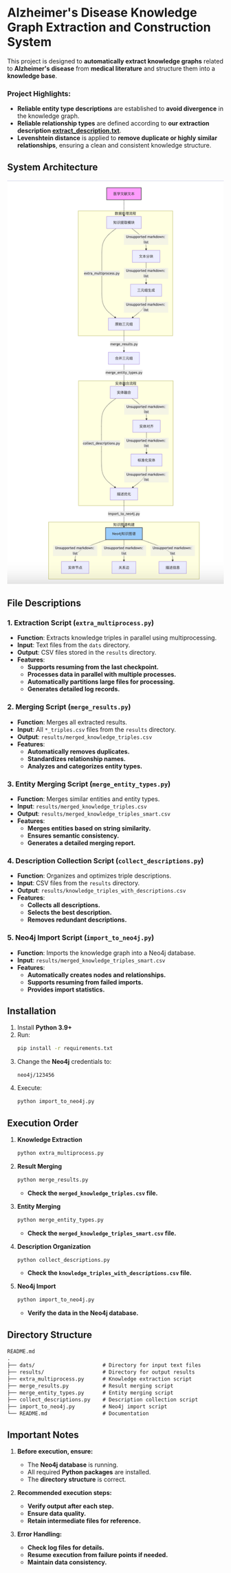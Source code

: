 # **Alzheimer's Disease Knowledge Graph Extraction and Construction System**

This project is designed to **automatically extract knowledge graphs** related to **Alzheimer's disease** from **medical literature** and structure them into a **knowledge base**. 

### **Project Highlights:**
- **Reliable entity type descriptions** are established to **avoid divergence** in the knowledge graph.
- **Reliable relationship types** are defined according to **our extraction description [extract_description.txt](extract_description.txt)**.
- **Levenshtein distance** is applied to **remove duplicate or highly similar relationships**, ensuring a clean and consistent knowledge structure.


## **System Architecture**

![System Architecture](image.png)

## **File Descriptions**

### **1. Extraction Script (`extra_multiprocess.py`)**
- **Function**: Extracts knowledge triples in parallel using multiprocessing.
- **Input**: Text files from the `dats` directory.
- **Output**: CSV files stored in the `results` directory.
- **Features**:
  - **Supports resuming from the last checkpoint.**
  - **Processes data in parallel with multiple processes.**
  - **Automatically partitions large files for processing.**
  - **Generates detailed log records.**

### **2. Merging Script (`merge_results.py`)**
- **Function**: Merges all extracted results.
- **Input**: All `*_triples.csv` files from the `results` directory.
- **Output**: `results/merged_knowledge_triples.csv`
- **Features**:
  - **Automatically removes duplicates.**
  - **Standardizes relationship names.**
  - **Analyzes and categorizes entity types.**

### **3. Entity Merging Script (`merge_entity_types.py`)**
- **Function**: Merges similar entities and entity types.
- **Input**: `results/merged_knowledge_triples.csv`
- **Output**: `results/merged_knowledge_triples_smart.csv`
- **Features**:
  - **Merges entities based on string similarity.**
  - **Ensures semantic consistency.**
  - **Generates a detailed merging report.**

### **4. Description Collection Script (`collect_descriptions.py`)**
- **Function**: Organizes and optimizes triple descriptions.
- **Input**: CSV files from the `results` directory.
- **Output**: `results/knowledge_triples_with_descriptions.csv`
- **Features**:
  - **Collects all descriptions.**
  - **Selects the best description.**
  - **Removes redundant descriptions.**

### **5. Neo4j Import Script (`import_to_neo4j.py`)**
- **Function**: Imports the knowledge graph into a Neo4j database.
- **Input**: `results/merged_knowledge_triples_smart.csv`
- **Features**:
  - **Automatically creates nodes and relationships.**
  - **Supports resuming from failed imports.**
  - **Provides import statistics.**

## **Installation**

1. Install **Python 3.9+**
2. Run:
   ```bash
   pip install -r requirements.txt
   ```
3. Change the **Neo4j** credentials to:
   ```
   neo4j/123456
   ```
4. Execute:
   ```bash
   python import_to_neo4j.py
   ```

## **Execution Order**

1. **Knowledge Extraction**
   ```bash
   python extra_multiprocess.py
   ```

2. **Result Merging**
   ```bash
   python merge_results.py
   ```
   - **Check the `merged_knowledge_triples.csv` file.**

3. **Entity Merging**
   ```bash
   python merge_entity_types.py
   ```
   - **Check the `merged_knowledge_triples_smart.csv` file.**

4. **Description Organization**
   ```bash
   python collect_descriptions.py
   ```
   - **Check the `knowledge_triples_with_descriptions.csv` file.**

5. **Neo4j Import**
   ```bash
   python import_to_neo4j.py
   ```
   - **Verify the data in the Neo4j database.**

## **Directory Structure**

```plaintext
README.md
.
├── dats/                      # Directory for input text files
├── results/                   # Directory for output results
├── extra_multiprocess.py      # Knowledge extraction script
├── merge_results.py           # Result merging script
├── merge_entity_types.py      # Entity merging script
├── collect_descriptions.py    # Description collection script
├── import_to_neo4j.py         # Neo4j import script
└── README.md                  # Documentation
```

## **Important Notes**

1. **Before execution, ensure:**
   - The **Neo4j database** is running.
   - All required **Python packages** are installed.
   - The **directory structure** is correct.

2. **Recommended execution steps:**
   - **Verify output after each step.**
   - **Ensure data quality.**
   - **Retain intermediate files for reference.**

3. **Error Handling:**
   - **Check log files for details.**
   - **Resume execution from failure points if needed.**
   - **Maintain data consistency.**


